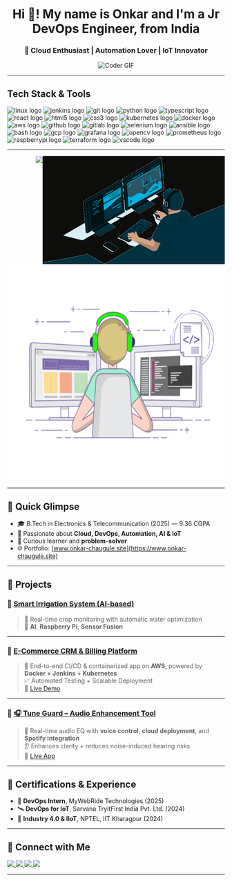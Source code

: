 <h1 align="center">Hi 👋! My name is Onkar and I'm a Jr DevOps Engineer, from India</h1>
<h3 align="center">🚀 Cloud Enthusiast | Automation Lover | IoT Innovator</h3>

<p align="center">
  <img src="https://user-images.githubusercontent.com/74038190/219923823-bf1ce878-c6b8-4faa-be07-93e6b1006521.gif" width="720" alt="Coder GIF"/>
</p>

---

## Tech Stack & Tools

<div align="left">
  <img src="https://cdn.jsdelivr.net/gh/devicons/devicon/icons/linux/linux-original.svg" height="50" alt="linux logo"  />
  <img src="https://skillicons.dev/icons?i=jenkins" height="50" alt="jenkins logo"  />
  <img src="https://cdn.jsdelivr.net/gh/devicons/devicon/icons/git/git-original.svg" height="50" alt="git logo"  />
  <img src="https://cdn.jsdelivr.net/gh/devicons/devicon/icons/python/python-original.svg" height="50" alt="python logo"  />
  <img src="https://cdn.jsdelivr.net/gh/devicons/devicon/icons/typescript/typescript-original.svg" height="50" alt="typescript logo"  />
  <img src="https://cdn.jsdelivr.net/gh/devicons/devicon/icons/react/react-original.svg" height="50" alt="react logo"  />
  <img src="https://cdn.jsdelivr.net/gh/devicons/devicon/icons/html5/html5-original.svg" height="50" alt="html5 logo"  />
  <img src="https://cdn.jsdelivr.net/gh/devicons/devicon/icons/css3/css3-original.svg" height="50" alt="css3 logo"  />
  <img src="https://skillicons.dev/icons?i=kubernetes" height="50" alt="kubernetes logo"  />
  <img src="https://skillicons.dev/icons?i=docker" height="50" alt="docker logo"  />
  <img src="https://skillicons.dev/icons?i=aws" height="50" alt="aws logo"  />
  <img src="https://cdn.jsdelivr.net/gh/devicons/devicon/icons/github/github-original.svg" height="50" alt="github logo"  />
  <img src="https://cdn.jsdelivr.net/gh/devicons/devicon/icons/gitlab/gitlab-original.svg" height="50" alt="gitlab logo"  />
  <img src="https://cdn.jsdelivr.net/gh/devicons/devicon/icons/selenium/selenium-original.svg" height="50" alt="selenium logo"  />
  <img src="https://cdn.jsdelivr.net/gh/devicons/devicon/icons/ansible/ansible-original.svg" height="50" alt="ansible logo"  />
  <img src="https://cdn.jsdelivr.net/gh/devicons/devicon/icons/bash/bash-original.svg" height="50" alt="bash logo"  />
  <img src="https://cdn.jsdelivr.net/gh/devicons/devicon/icons/googlecloud/googlecloud-original.svg" height="50" alt="gcp logo"  />
  <img src="https://cdn.jsdelivr.net/gh/devicons/devicon/icons/grafana/grafana-original.svg" height="50" alt="grafana logo"  />
  <img src="https://cdn.jsdelivr.net/gh/devicons/devicon/icons/opencv/opencv-original.svg" height="50" alt="opencv logo"  />
  <img src="https://cdn.jsdelivr.net/gh/devicons/devicon/icons/prometheus/prometheus-original.svg" height="50" alt="prometheus logo"  />
  <img src="https://cdn.jsdelivr.net/gh/devicons/devicon/icons/raspberrypi/raspberrypi-original.svg" height="50" alt="raspberrypi logo"  />
  <img src="https://cdn.jsdelivr.net/gh/devicons/devicon/icons/terraform/terraform-original.svg" height="50" alt="terraform logo"  />
  <img src="https://cdn.jsdelivr.net/gh/devicons/devicon/icons/vscode/vscode-original.svg" height="50" alt="vscode logo"  />
</div>

---

<img align="right" height="250" src="https://raw.githubusercontent.com/Potential17/Potential17/master/user%20(2).gif" />

<div align="right">
  <img height="250" src="https://miro.medium.com/v2/resize:fit:1400/1*2uScaB6nrD_RDBHesAg8TQ.gif" />
</div>

<div align="center">
  <img height="500" src="https://raw.githubusercontent.com/mikonoid/mikonoid/main/images/gifs/coder3.gif" />
</div>

---

## 🚀 Quick Glimpse

- 🎓 B.Tech in Electronics & Telecommunication (2025) — 9.36 CGPA
- 🔧 Passionate about **Cloud, DevOps, Automation, AI & IoT**
- 🧠 Curious learner and **problem-solver**
- 🌐 Portfolio: [www.onkar-chaugule.site](https://www.onkar-chaugule.site)

---

## 🌟 Projects

### 🔹 [Smart Irrigation System (AI-based)](#)
> 🌿 Real-time crop monitoring with automatic water optimization  
> 🧠 **AI**, **Raspberry Pi**, **Sensor Fusion**

---

### 🔹 [E-Commerce CRM & Billing Platform](https://borewell-crm-billing.netlify.app/login)
> 🛒 End-to-end CI/CD & containerized app on **AWS**, powered by **Docker + Jenkins + Kubernetes**  
> ✅ Automated Testing + Scalable Deployment  
> 🔗 [Live Demo](https://borewell-crm-billing.netlify.app/login)

---

### 🔹 [🎧 Tune Guard – Audio Enhancement Tool](https://tune-guard.site/)
> 🎵 Real-time audio EQ with **voice control**, **cloud deployment**, and **Spotify integration**  
> 👂 Enhances clarity + reduces noise-induced hearing risks  
> 🔗 [Live App](https://tune-guard.site/)

---

## 📜 Certifications & Experience

- 🧪 **DevOps Intern**, MyWebRide Technologies (2025)
- 🛰 **DevOps for IoT**, Sarvana TryitFirst India Pvt. Ltd. (2024)
- 🧠 **Industry 4.0 & IIoT**, NPTEL, IIT Kharagpur (2024)

---

## 🔗 Connect with Me

<div align="left">
  <a href="https://www.instagram.com/onkar.chougule.73" target="_blank">
    <img src="https://img.shields.io/static/v1?message=Instagram&logo=instagram&label=&color=E4405F&logoColor=white&labelColor=&style=flat" height="35" />
  </a>
  <a href="https://linkedin.com/in/onkar-chaugule" target="_blank">
    <img src="https://img.shields.io/static/v1?message=LinkedIn&logo=linkedin&label=&color=0077B5&logoColor=white&labelColor=&style=flat" height="35" />
  </a>
  <a href="mailto:onkarchougule501@gmail.com">
    <img src="https://img.shields.io/static/v1?message=Gmail&logo=gmail&label=&color=D14836&logoColor=white&labelColor=&style=flat" height="35" />
  </a>
  <a href="https://www.onkar-chaugule.site" target="_blank">
    <img src="https://img.shields.io/static/v1?message=Website&logo=firefox&label=&color=orange&logoColor=white&labelColor=&style=flat" height="35" />
  </a>
</div>

---

